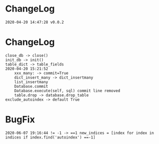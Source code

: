 

# ChangeLog
    2020-04-20 14:47:28 v0.0.2

# ChangeLog
    close_db -> close()
    init_db -> init()
    table_dict -> table_fields
    2020-04-20 15:21:52 
        xxx_many: -> commit=True
        dict_insert_many -> dict_insertmany
        list_insertmany
        Database.commit
        Database.execute(self, sql) commit line removed
        table.drop -> database.drop_table
    exclude_autoindex -> default True

# BugFix
    2020-06-07 19:16:44 != -1 -> ==1 new_indices = [index for index in indices if index.find('autoindex') ==-1]

